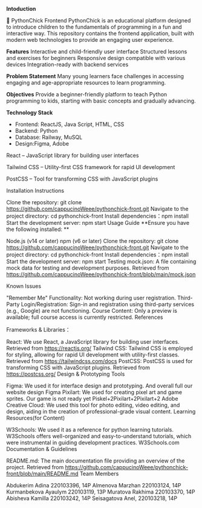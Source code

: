 **Intoduction**

🐣 PythonChick Frontend PythonChick is an educational platform designed to introduce children to the fundamentals of programming in a fun and interactive way. This repository contains the frontend application, built with modern web technologies to provide an engaging user experience.

**Features**
Interactive and child-friendly user interface
Structured lessons and exercises for beginners
Responsive design compatible with various devices
Integration-ready with backend services

**Problem Statement** 
Many young learners face challenges in accessing engaging and age-appropriate resources to learn programming.

**Objectives** 
Provide a beginner-friendly platform to teach Python programming to kids, starting with basic concepts and gradually advancing.

**Technology Stack**
* Frontend: ReactJS, Java Script, HTML, CSS
* Backend: Python
* Database: Railway, MuSQL
* Design:Figma, Adobe

React – JavaScript library for building user interfaces

Tailwind CSS – Utility-first CSS framework for rapid UI development

PostCSS – Tool for transforming CSS with JavaScript plugins

Installation Instructions

Clone the repository: git clone https://github.com/cappucinoWeee/pythonchick-front.git
Navigate to the project directory: cd pythonchick-front
Install dependencies：npm install
Start the development server: npm start
Usage Guide **Ensure you have the following installed: **

Node.js (v14 or later)
npm (v6 or later)
Clone the repository: git clone https://github.com/cappucinoWeee/pythonchick-front.git
Navigate to the project directory: cd pythonchick-front
Install dependencies：npm install
Start the development server: npm start
Testing mock.json: A file containing mock data for testing and development purposes. Retrieved from https://github.com/cappucinoWeee/pythonchick-front/blob/main/mock.json

Known Issues

"Remember Me" Functionality: Not working during user registration.
Third-Party Login/Registration: Sign-in and registration using third-party services (e.g., Google) are not functioning.
Course Content: Only a preview is available; full course access is currently restricted.
References

Frameworks & Libraries：

React: We use React, a JavaScript library for building user interfaces. Retrieved from https://reactjs.org/
Tailwind CSS: Tailwind CSS is employed for styling, allowing for rapid UI development with utility-first classes. Retrieved from https://tailwindcss.com/docs
PostCSS: PostCSS is used for transforming CSS with JavaScript plugins. Retrieved from https://postcss.org/
Design & Prototyping Tools

Figma: We used it for interface design and prototyping. And overall full our website design Figma
Pixilart: We used for creating pixel art and game sprites. Our game is not ready yet Piskel+2Pixilart+2Pixilart+2
Adobe Creative Cloud: We used this tool for photo editing, video editing, and design, aiding in the creation of professional-grade visual content.
Learning Resources(for Content)

W3Schools: We used it as a reference for python learning tutorials. W3Schools offers well-organized and easy-to-understand tutorials, which were instrumental in guiding development practices. W3Schools.com
Documentation & Guidelines

README.md: The main documentation file providing an overview of the project. Retrieved from https://github.com/cappucinoWeee/pythonchick-front/blob/main/README.md
Team Members

Abdukerim Adina 220103396, 14P
Almenova Marzhan 220103124, 14P
Kurmanbekova Ayaulym 220103119, 13Р
Muratova Rakhima 220103370, 14Р
Abisheva Kamilla 220103242, 14P
Seisagatova Anel, 220103218, 14P
